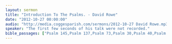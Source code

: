 ```yaml
---
layout: sermon
title: "Introduction To The Psalms. - David Rowe"
date: "2012-10-27 00:00:00"
audio: "http://media.coggesparish.com/sermons/2012-10-27 David Rowe.mp3"
speaker: "The first few seconds of his talk were not recorded."
bible_passages: ["Psalm 145,Psalm 137,Psalm 73,Psalm 30,Psalm 40,Psalm 86"]
---
```


